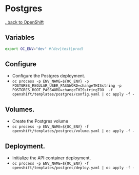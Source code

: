 # Postgres
[..back to OpenShift](../README.md)

## Variables
```bash
export OC_ENV="dev" #(dev|test|prod)
```

## Configure 
* Configure the Postgres deployment.
* `oc process -p ENV_NAME=${OC_ENV} -p POSTGRES_REGULAR_USER_PASSWORD=changeTHISstring -p POSTGRES_ROOT_PASSWORD=changeTHISstringTOO  -f openshift/templates/postgres/config.yaml | oc apply -f -`

## Volumes.
* Create the Postgres volume
* `oc process -p ENV_NAME=${OC_ENV} -f openshift/templates/postgres/volume.yaml | oc apply -f -`

## Deployment.
* Initialize the API container deployment.
* `oc process -p ENV_NAME=${OC_ENV} -f openshift/templates/postgres/deploy.yaml | oc apply -f -`
